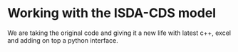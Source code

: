 # Working with the ISDA-CDS model

We are taking the original code and giving it a new life with latest c++, excel and adding on top a python interface.
